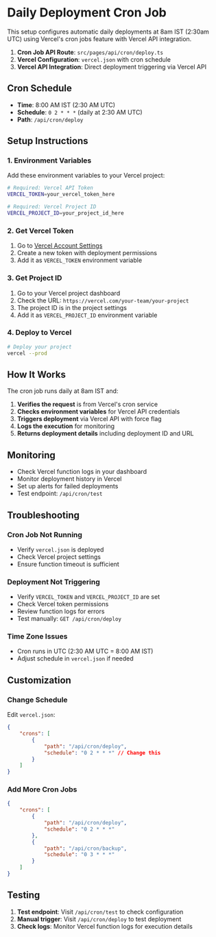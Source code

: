 # Daily Deployment Cron Job

This setup configures automatic daily deployments at 8am IST (2:30am UTC) using Vercel's cron jobs feature with Vercel API integration.

1. **Cron Job API Route**: `src/pages/api/cron/deploy.ts`
2. **Vercel Configuration**: `vercel.json` with cron schedule
3. **Vercel API Integration**: Direct deployment triggering via Vercel API

## Cron Schedule

- **Time**: 8:00 AM IST (2:30 AM UTC)
- **Schedule**: `0 2 * * *` (daily at 2:30 AM UTC)
- **Path**: `/api/cron/deploy`

## Setup Instructions

### 1. Environment Variables

Add these environment variables to your Vercel project:

```bash
# Required: Vercel API Token
VERCEL_TOKEN=your_vercel_token_here

# Required: Vercel Project ID
VERCEL_PROJECT_ID=your_project_id_here
```

### 2. Get Vercel Token

1. Go to [Vercel Account Settings](https://vercel.com/account/tokens)
2. Create a new token with deployment permissions
3. Add it as `VERCEL_TOKEN` environment variable

### 3. Get Project ID

1. Go to your Vercel project dashboard
2. Check the URL: `https://vercel.com/your-team/your-project`
3. The project ID is in the project settings
4. Add it as `VERCEL_PROJECT_ID` environment variable

### 4. Deploy to Vercel

```bash
# Deploy your project
vercel --prod
```

## How It Works

The cron job runs daily at 8am IST and:

1. **Verifies the request** is from Vercel's cron service
2. **Checks environment variables** for Vercel API credentials
3. **Triggers deployment** via Vercel API with force flag
4. **Logs the execution** for monitoring
5. **Returns deployment details** including deployment ID and URL

## Monitoring

- Check Vercel function logs in your dashboard
- Monitor deployment history in Vercel
- Set up alerts for failed deployments
- Test endpoint: `/api/cron/test`

## Troubleshooting

### Cron Job Not Running

- Verify `vercel.json` is deployed
- Check Vercel project settings
- Ensure function timeout is sufficient

### Deployment Not Triggering

- Verify `VERCEL_TOKEN` and `VERCEL_PROJECT_ID` are set
- Check Vercel token permissions
- Review function logs for errors
- Test manually: `GET /api/cron/deploy`

### Time Zone Issues

- Cron runs in UTC (2:30 AM UTC = 8:00 AM IST)
- Adjust schedule in `vercel.json` if needed

## Customization

### Change Schedule

Edit `vercel.json`:

```json
{
	"crons": [
		{
			"path": "/api/cron/deploy",
			"schedule": "0 2 * * *" // Change this
		}
	]
}
```

### Add More Cron Jobs

```json
{
	"crons": [
		{
			"path": "/api/cron/deploy",
			"schedule": "0 2 * * *"
		},
		{
			"path": "/api/cron/backup",
			"schedule": "0 3 * * *"
		}
	]
}
```

## Testing

1. **Test endpoint**: Visit `/api/cron/test` to check configuration
2. **Manual trigger**: Visit `/api/cron/deploy` to test deployment
3. **Check logs**: Monitor Vercel function logs for execution details
